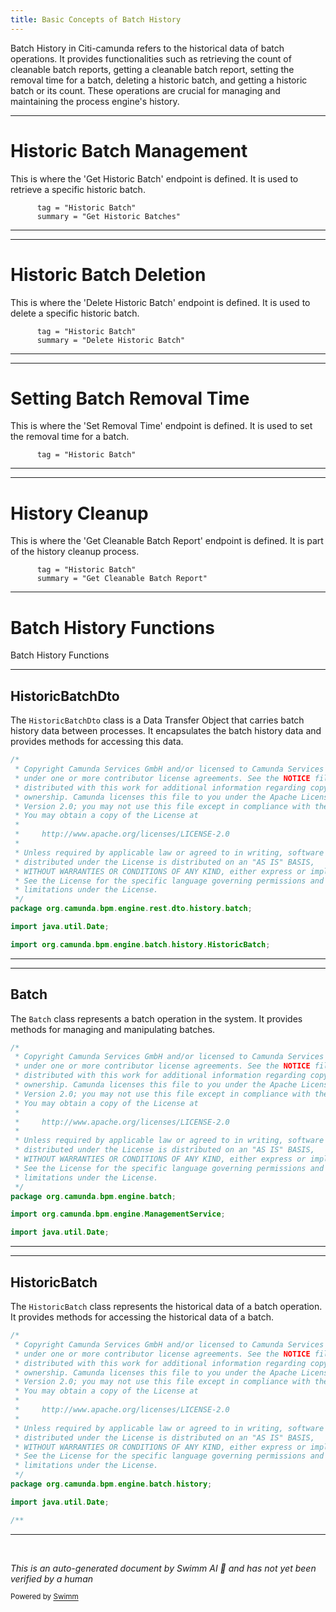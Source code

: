 ```yaml
---
title: Basic Concepts of Batch History
---
```

Batch History in Citi-camunda refers to the historical data of batch operations. It provides functionalities such as retrieving the count of cleanable batch reports, getting a cleanable batch report, setting the removal time for a batch, deleting a historic batch, and getting a historic batch or its count. These operations are crucial for managing and maintaining the process engine's history.

<SwmSnippet path="/engine-rest/engine-rest-openapi/src/main/templates/paths/history/batch/get.ftl" line="6">

---

# Historic Batch Management

This is where the 'Get Historic Batch' endpoint is defined. It is used to retrieve a specific historic batch.

```ftl
      tag = "Historic Batch"
      summary = "Get Historic Batches"
```

---

</SwmSnippet>

<SwmSnippet path="/engine-rest/engine-rest-openapi/src/main/templates/paths/history/batch/{id}/delete.ftl" line="6">

---

# Historic Batch Deletion

This is where the 'Delete Historic Batch' endpoint is defined. It is used to delete a specific historic batch.

```ftl
      tag = "Historic Batch"
      summary = "Delete Historic Batch"
```

---

</SwmSnippet>

<SwmSnippet path="/engine-rest/engine-rest-openapi/src/main/templates/paths/history/batch/set-removal-time/post.ftl" line="6">

---

# Setting Batch Removal Time

This is where the 'Set Removal Time' endpoint is defined. It is used to set the removal time for a batch.

```ftl
      tag = "Historic Batch"
```

---

</SwmSnippet>

<SwmSnippet path="/engine-rest/engine-rest-openapi/src/main/templates/paths/history/batch/cleanable-batch-report/get.ftl" line="6">

---

# History Cleanup

This is where the 'Get Cleanable Batch Report' endpoint is defined. It is part of the history cleanup process.

```ftl
      tag = "Historic Batch"
      summary = "Get Cleanable Batch Report"
```

---

</SwmSnippet>

# Batch History Functions

Batch History Functions

<SwmSnippet path="/engine-rest/engine-rest/src/main/java/org/camunda/bpm/engine/rest/dto/history/batch/HistoricBatchDto.java" line="1">

---

## HistoricBatchDto

The `HistoricBatchDto` class is a Data Transfer Object that carries batch history data between processes. It encapsulates the batch history data and provides methods for accessing this data.

```java
/*
 * Copyright Camunda Services GmbH and/or licensed to Camunda Services GmbH
 * under one or more contributor license agreements. See the NOTICE file
 * distributed with this work for additional information regarding copyright
 * ownership. Camunda licenses this file to you under the Apache License,
 * Version 2.0; you may not use this file except in compliance with the License.
 * You may obtain a copy of the License at
 *
 *     http://www.apache.org/licenses/LICENSE-2.0
 *
 * Unless required by applicable law or agreed to in writing, software
 * distributed under the License is distributed on an "AS IS" BASIS,
 * WITHOUT WARRANTIES OR CONDITIONS OF ANY KIND, either express or implied.
 * See the License for the specific language governing permissions and
 * limitations under the License.
 */
package org.camunda.bpm.engine.rest.dto.history.batch;

import java.util.Date;

import org.camunda.bpm.engine.batch.history.HistoricBatch;
```

---

</SwmSnippet>

<SwmSnippet path="/engine/src/main/java/org/camunda/bpm/engine/batch/Batch.java" line="1">

---

## Batch

The `Batch` class represents a batch operation in the system. It provides methods for managing and manipulating batches.

```java
/*
 * Copyright Camunda Services GmbH and/or licensed to Camunda Services GmbH
 * under one or more contributor license agreements. See the NOTICE file
 * distributed with this work for additional information regarding copyright
 * ownership. Camunda licenses this file to you under the Apache License,
 * Version 2.0; you may not use this file except in compliance with the License.
 * You may obtain a copy of the License at
 *
 *     http://www.apache.org/licenses/LICENSE-2.0
 *
 * Unless required by applicable law or agreed to in writing, software
 * distributed under the License is distributed on an "AS IS" BASIS,
 * WITHOUT WARRANTIES OR CONDITIONS OF ANY KIND, either express or implied.
 * See the License for the specific language governing permissions and
 * limitations under the License.
 */
package org.camunda.bpm.engine.batch;

import org.camunda.bpm.engine.ManagementService;

import java.util.Date;
```

---

</SwmSnippet>

<SwmSnippet path="/engine/src/main/java/org/camunda/bpm/engine/batch/history/HistoricBatch.java" line="1">

---

## HistoricBatch

The `HistoricBatch` class represents the historical data of a batch operation. It provides methods for accessing the historical data of a batch.

```java
/*
 * Copyright Camunda Services GmbH and/or licensed to Camunda Services GmbH
 * under one or more contributor license agreements. See the NOTICE file
 * distributed with this work for additional information regarding copyright
 * ownership. Camunda licenses this file to you under the Apache License,
 * Version 2.0; you may not use this file except in compliance with the License.
 * You may obtain a copy of the License at
 *
 *     http://www.apache.org/licenses/LICENSE-2.0
 *
 * Unless required by applicable law or agreed to in writing, software
 * distributed under the License is distributed on an "AS IS" BASIS,
 * WITHOUT WARRANTIES OR CONDITIONS OF ANY KIND, either express or implied.
 * See the License for the specific language governing permissions and
 * limitations under the License.
 */
package org.camunda.bpm.engine.batch.history;

import java.util.Date;

/**
```

---

</SwmSnippet>

&nbsp;

*This is an auto-generated document by Swimm AI 🌊 and has not yet been verified by a human*

<SwmMeta version="3.0.0" repo-id="Z2l0aHViJTNBJTNBQ2l0aS1jYW11bmRhJTNBJTNBZ2lsYWRuYXZvdA==" repo-name="Citi-camunda" doc-type="overview"><sup>Powered by [Swimm](/)</sup></SwmMeta>
